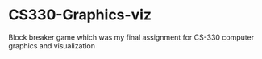 # CS330-Graphics-viz
Block breaker game which was my final assignment for CS-330 computer graphics and visualization 
